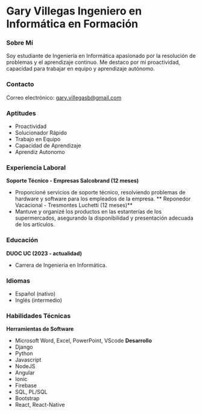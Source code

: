 # **Gary Villegas Ingeniero en Informática en Formación**

### **Sobre Mí**
Soy estudiante de Ingeniería en Informática apasionado por la resolución de problemas y el aprendizaje continuo. Me destaco por mi proactividad, capacidad para trabajar en equipo y aprendizaje autónomo.

### **Contacto**
Correo electrónico: gary.villegasb@gmail.com

### **Aptitudes**
- Proactividad
- Solucionador Rápido
- Trabajo en Equipo
- Capacidad de Aprendizaje
- Aprendiz Autonomo

### **Experiencia Laboral**
**Soporte Técnico - Empresas Salcobrand (12 meses)**
- Proporcioné servicios de soporte técnico, resolviendo problemas de hardware y software para los empleados de la empresa.
** Reponedor Vacacional - Tresmontes Luchetti (12 meses)**
- Mantuve y organizé los productos en las estanterías de los supermercados, asegurando la disponibilidad y presentación adecuada de los artículos.

### **Educación**
**DUOC UC (2023 - actualidad)**
- Carrera de Ingenieria en Informática.

### **Idiomas**
- Español (nativo)
- Inglés (intermedio)

### **Habilidades Técnicas**
**Herramientas de Software**
- Microsoft Word, Excel, PowerPoint, VScode
**Desarrollo**
- Django
- Python
- Javascript
- NodeJS
- Angular
- Ionic
- Firebase
- SQL, PL/SQL
- Bootstrap
- React, React-Native
<!--
**GaryVillegas/GaryVillegas** is a ✨ _special_ ✨ repository because its `README.md` (this file) appears on your GitHub profile.

Here are some ideas to get you started:

- 🔭 I’m currently working on ...
- 🌱 I’m currently learning ...
- 👯 I’m looking to collaborate on ...
- 🤔 I’m looking for help with ...
- 💬 Ask me about ...
- 📫 How to reach me: ...
- 😄 Pronouns: ...
- ⚡ Fun fact: ...
-->
